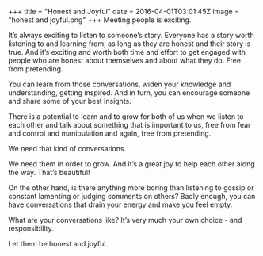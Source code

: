 +++
title = "Honest and Joyful"
date = 2016-04-01T03:01:45Z
image = "honest and joyful.png"
+++
Meeting people is exciting.

It’s always exciting to listen to someone’s story. Everyone has a story worth listening to and learning from, as long as they are honest and their story is true. And it’s exciting and worth both time and effort to get engaged with people who are honest about themselves and about what they do. Free from pretending.

You can learn from those conversations, widen your knowledge and understanding, getting inspired. And in turn, you can encourage someone and share some of your best insights.

There is a potential to learn and to grow for both of us when we listen to each other and talk about something that is important to us, free from fear and control and manipulation and again, free from pretending.

We need that kind of conversations.

We need them in order to grow. And it’s a great joy to help each other along the way. That’s beautiful!

On the other hand, is there anything more boring than listening to gossip or constant lamenting or judging comments on others? Badly enough, you can have conversations that drain your energy and make you feel empty.

What are your conversations like? It’s very much your own choice - and responsibility.

Let them be honest and joyful.

